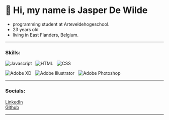#  👋 Hi, my name is Jasper De Wilde

- programming student at Arteveldehogeschool.
- 23 years old
- living in East Flanders, Belgium.

---
### Skills:
![Javascript](https://img.shields.io/badge/Code-JavaScript-informational?style=flat&logo=javascript&logoColor=white&color=orange) &nbsp; 
![HTML](https://img.shields.io/badge/Code-HTML5-informational?style=flat&logo=html5&logoColor=white&color=orange) &nbsp; 
![CSS](https://img.shields.io/badge/Code-CSS3-informational?style=flat&logo=css3&logoColor=white&color=orange)

![Adobe XD](https://img.shields.io/badge/Adobe-XD-informational?style=flat&logo=adobe-xd&logoColor=white&color=yellow) &nbsp; 
![Adobe Illustrator](https://img.shields.io/badge/Adobe-Illustrator-informational?style=flat&logo=adobe-illustrator&logoColor=white&color=yellow) &nbsp; 
![Adobe Photoshop](https://img.shields.io/badge/Adobe-Photoshop-informational?style=flat&logo=adobe-photoshop&logoColor=white&color=yellow) 

---


### Socials: 
<a target="_blank" href="https://www.linkedin.com/in/jasper-de-wilde-333777221/"> LinkedIn </a> <br>
<a target="_blank" href="https://github.com/pgm-jaspdewi"> Github </a>

---

<!---
pgm-jaspdewi/pgm-jaspdewi is a ✨ special ✨ repository because its `README.md` (this file) appears on your GitHub profile.
You can click the Preview link to take a look at your changes.
--->
